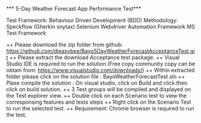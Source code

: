 *** 5-Day Weather Forecast App Performance Test***

Test Framework: Behaviour Driven Development (BDD)
Methodology: Speckflow (Gherkin snytax)
Selenium Webdriver Automation Framework
MS Test Framework


 
++ Please download the zip folder from github: https://github.com/djeasybee/Bayo5DayWeatherForecastAcceptanceTest.git
++ Please extract the download Acceptance test package.
++ Visual Studio IDE is required to run the solution (Free copy community copy can be obtain from: https://www.visualstudio.com/downloads/)
++ Within extracted folder please click on the solution file : BayoWeatherForecastTest.sln
++ Plase compile the solution : On visual studio, click on Build and click then click on build solution.
++ 3 Test groups will be compiled and displayed on the Test explorer view.
++ Double click on each Scenario test to view the corresponsing features and tests steps
++ Right click on the Scenario Test to run the selected test.
++ Requirement: Chrome browser is required to run the test.